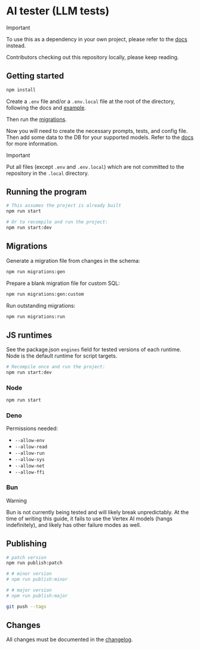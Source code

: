 # AI tester (LLM tests)

> [!IMPORTANT]
> To use this as a dependency in your own project, please refer to the [docs](/docs) instead.

Contributors checking out this repository locally, please keep reading.

## Getting started

```sh
npm install
```

Create a `.env` file and/or a `.env.local` file at the root of the directory, following the docs and [example](/docs/example).

Then run the [migrations](#migrations).

Now you will need to create the necessary prompts, tests, and config file. Then add some data to the DB for your supported models. Refer to the [docs](/docs) for more information.

> [!IMPORTANT]
> Put all files (except `.env` and `.env.local`) which are not committed to the repository in the `.local` directory.

## Running the program

```sh
# This assumes the project is already built
npm run start

# Or to recompile and run the project:
npm run start:dev
```

## Migrations

Generate a migration file from changes in the schema:

```sh
npm run migrations:gen
```

Prepare a blank migration file for custom SQL:

```sh
npm run migrations:gen:custom
```

Run outstanding migrations:

```sh
npm run migrations:run
```

## JS runtimes

See the package.json `engines` field for tested versions of each runtime. Node is the default runtime for script targets.

```sh
# Recompile once and run the project:
npm run start:dev
```

### Node

```sh
npm run start
```

### Deno

Permissions needed:

- `--allow-env`
- `--allow-read`
- `--allow-run`
- `--allow-sys`
- `--allow-net`
- `--allow-ffi`

### Bun

> [!WARNING]
> Bun is not currently being tested and will likely break unpredictably.
> At the time of writing this guide, it fails to use the Vertex AI models (hangs indefinitely),
> and likely has other failure modes as well.

## Publishing

```sh
# patch version
npm run publish:patch

# # minor version
# npm run publish:minor

# # major version
# npm run publish:major

git push --tags
```

## Changes

All changes must be documented in the [changelog](CHANGELOG.md).
